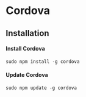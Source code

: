 Cordova
=======


Installation
--------------------------------------------------

#### Install Cordova
`sudo npm install -g cordova`

#### Update Cordova
`sudo npm update -g cordova`